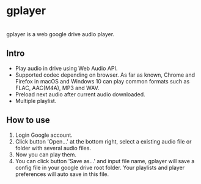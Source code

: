 # gplayer </br>
</br>
gplayer is a web google drive audio player.</br>

## Intro </br>
 * Play audio in drive using Web Audio API.</br>
 * Supported codec depending on browser. As far as known, Chrome and Firefox in macOS and Windows 10 can play common formats such as FLAC, AAC(M4A), MP3 and WAV. </br>
 * Preload next audio after current audio downloaded.</br>
 * Multiple playlist.</br>

## How to use </br>
 1. Login Google account.</br>
 2. Click button 'Open...' at the bottom right, select a existing audio file or folder with several audio files.
 3. Now you can play them.
 4. You can click button 'Save as...' and input file name, gplayer will save a config file in your google drive root folder. Your playlists and player preferences will auto save in this file.